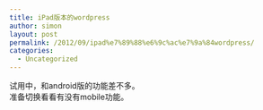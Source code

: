 ```yaml
---
title: iPad版本的wordpress
author: simon
layout: post
permalink: /2012/09/ipad%e7%89%88%e6%9c%ac%e7%9a%84wordpress/
categories:
  - Uncategorized
---
```

试用中，和android版的功能差不多。  
准备切换看看有没有mobile功能。